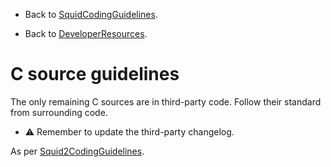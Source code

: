   - Back to
    [SquidCodingGuidelines](/SquidCodingGuidelines).

  - Back to
    [DeveloperResources](/DeveloperResources).

# C source guidelines

The only remaining C sources are in third-party code. Follow their
standard from surrounding code.

  - ⚠️
    Remember to update the third-party changelog.

As per
[Squid2CodingGuidelines](/Squid2CodingGuidelines).
